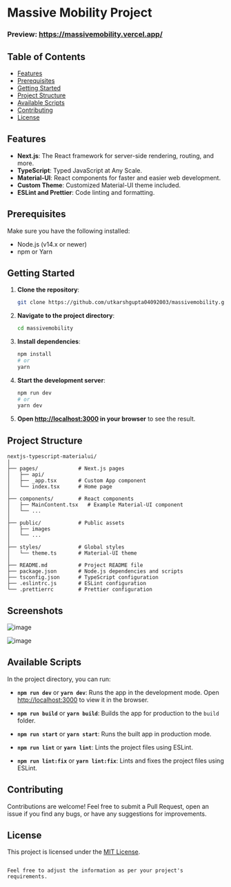 
# Massive Mobility Project

### Preview:  https://massivemobility.vercel.app/

## Table of Contents

- [Features](#features)
- [Prerequisites](#prerequisites)
- [Getting Started](#getting-started)
- [Project Structure](#project-structure)
- [Available Scripts](#available-scripts)
- [Contributing](#contributing)
- [License](#license)

## Features

- **Next.js**: The React framework for server-side rendering, routing, and more.
- **TypeScript**: Typed JavaScript at Any Scale.
- **Material-UI**: React components for faster and easier web development.
- **Custom Theme**: Customized Material-UI theme included.
- **ESLint and Prettier**: Code linting and formatting.

## Prerequisites

Make sure you have the following installed:

- Node.js (v14.x or newer)
- npm or Yarn

## Getting Started

1. **Clone the repository**:

   ```bash
   git clone https://github.com/utkarshgupta04092003/massivemobility.git
   ```

2. **Navigate to the project directory**:

   ```bash
   cd massivemobility
   ```

3. **Install dependencies**:

   ```bash
   npm install
   # or
   yarn
   ```

4. **Start the development server**:

   ```bash
   npm run dev
   # or
   yarn dev
   ```

5. **Open [http://localhost:3000](http://localhost:3000) in your browser** to see the result.

## Project Structure

```
nextjs-typescript-materialui/
│
├── pages/             # Next.js pages
│   ├── api/
│   ├── _app.tsx       # Custom App component
│   └── index.tsx      # Home page
│
├── components/        # React components
│   ├── MainContent.tsx   # Example Material-UI component
│   └── ...
│
├── public/            # Public assets
│   ├── images
│   └── ...
│
├── styles/            # Global styles
│   └── theme.ts       # Material-UI theme
│
├── README.md          # Project README file
├── package.json       # Node.js dependencies and scripts
├── tsconfig.json      # TypeScript configuration
├── .eslintrc.js       # ESLint configuration
└── .prettierrc        # Prettier configuration
```

## Screenshots
![image](https://github.com/utkarshgupta04092003/massivemobility/assets/63789702/4defd0a7-f1df-4459-8428-f95b266e7106)

![image](https://github.com/utkarshgupta04092003/massivemobility/assets/63789702/4634bc8a-5452-442c-9124-28751c2901a3)


## Available Scripts

In the project directory, you can run:

- **`npm run dev`** or **`yarn dev`**: Runs the app in the development mode. Open [http://localhost:3000](http://localhost:3000) to view it in the browser.

- **`npm run build`** or **`yarn build`**: Builds the app for production to the `build` folder.

- **`npm run start`** or **`yarn start`**: Runs the built app in production mode.

- **`npm run lint`** or **`yarn lint`**: Lints the project files using ESLint.

- **`npm run lint:fix`** or **`yarn lint:fix`**: Lints and fixes the project files using ESLint.

## Contributing

Contributions are welcome! Feel free to submit a Pull Request, open an issue if you find any bugs, or have any suggestions for improvements.

## License

This project is licensed under the [MIT License](LICENSE).
```

Feel free to adjust the information as per your project's requirements.
